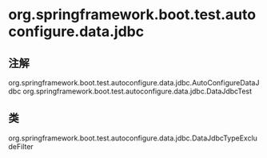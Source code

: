 # org.springframework.boot.test.autoconfigure.data.jdbc

## 注解

org.springframework.boot.test.autoconfigure.data.jdbc.AutoConfigureDataJdbc
org.springframework.boot.test.autoconfigure.data.jdbc.DataJdbcTest

## 类

org.springframework.boot.test.autoconfigure.data.jdbc.DataJdbcTypeExcludeFilter




